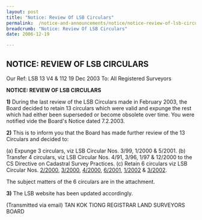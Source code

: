 ```yaml
---
layout: post
title: "Notice: Review Of LSB Circulars"
permalink:  /notice-and-announcements/notice/notice-review-of-lsb-circulars/
breadcrumb: "Notice: Review Of LSB Circulars"
date: 2006-12-19

---
```


NOTICE: REVIEW OF LSB CIRCULARS
---

Our Ref: LSB 13 V4 & 112
19 Dec 2003
To: All Registered Surveyors

**NOTICE: REVIEW OF LSB CIRCULARS**

**1)** During the last review of the LSB Circulars made in February 2003, the Board decided to retain 13 circulars which were valid and expunge the rest which had either been superseded or become obsolete over time. You were notified vide the Board's Notice dated 7.2.2003.

**2)** This is to inform you that the Board has made further review of the 13 Circulars and decided to:

(a) Expunge 3 circulars, viz LSB Circular Nos. 3/99, 1/2000 & 5/2001.
(b) Transfer 4 circulars, viz LSB Circular Nos. 4/91, 3/96, 1/97 & 12/2000 to the CS Directive on Cadastral Survey Practices.
(c) Retain 6 circulars viz LSB Circular Nos. [2/2000](/files/linkclick9189.pdf), [3/2000](/files/linkclickabd8.pdf), [4/2000](/files/linkclick9269.pdf), [6/2001](/files/linkclick4a6e.pdf), [1/2002](/files/linkclickefec.pdf) & [3/2002](/files/linkclick4a45.pdf).

The subject matters of the 6 circulars are in the attachment.

**3)** The LSB website has been updated accordingly.

(Transmitted via email)
TAN KOK TIONG
REGISTRAR
LAND SURVEYORS BOARD
